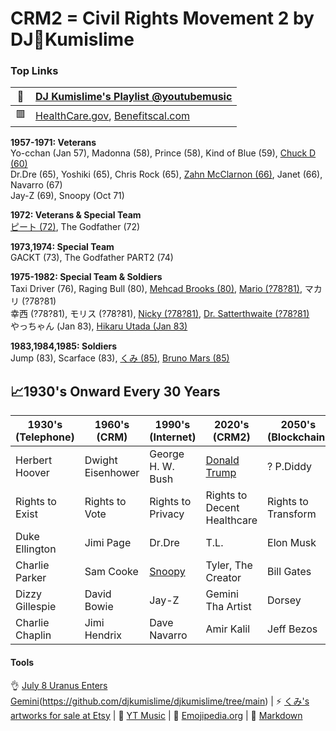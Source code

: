 # CRM2 = Civil Rights Movement 2 by DJ📡Kumislime

### Top Links
| 📡 | [DJ Kumislime's Playlist @youtubemusic](https://music.youtube.com/playlist?list=PLT7degVqvonnf63V8EMyKSAGVkKSquWLm&feature=shared)
| ------------- | -------------
| 🟥 | [HealthCare.gov](https://www.healthcare.gov), [Benefitscal.com](https://benefitscal.com)

**1957-1971: Veterans**<br/>
Yo-cchan (Jan 57), Madonna (58), Prince (58), Kind of Blue (59), [Chuck D (60)](https://bringthenoiseapp.com/)<br/>
Dr.Dre (65), Yoshiki (65), Chris Rock (65), [Zahn McClarnon (66)](https://en.wikipedia.org/wiki/Zahn_McClarnon), Janet (66), Navarro (67)<br/>
Jay-Z (69), Snoopy (Oct 71)

**1972: Veterans & Special Team**<br/>
[ピート (72)](https://www.youtube.com/@fauxfoemusic), The Godfather (72)

**1973,1974: Special Team**<br/>
GACKT (73), The Godfather PART2 (74)

**1975-1982: Special Team & Soldiers**<br/>
Taxi Driver (76), Raging Bull (80), [Mehcad Brooks (80)](https://mehcad.com/), [Mario (?78?81)](https://www.mariotheeditor.com/), マカリ (?78?81)<br/>
幸西 (?78?81), モリス (?78?81), [Nicky (?78?81)](https://soundcloud.com/pluutomusic/sets/pluuto-ep), [Dr. Satterthwaite (?78?81)](https://gregonkeys.com/)<br/>
やっちゃん (Jan 83), [Hikaru Utada (Jan 83)](https://www.utadahikaru.jp/)

**1983,1984,1985: Soldiers**<br/>
Jump (83), Scarface (83), [くみ (85)](https://soundcloud.com/user-107284496), [Bruno Mars (85)](https://www.brunomars.com/)

## 📈1930's Onward Every 30 Years
| 1930's (Telephone) | 1960's (CRM)  | 1990's (Internet) | 2020's (CRM2)     | 2050's (Blockchain)
| -------------    | ------------- | -------------     | -------------       | -------------
| Herbert Hoover | Dwight Eisenhower | George H. W. Bush | [Donald Trump](https://github.com/djkumislime/2025/blob/main/README.md) | ? P.Diddy
| Rights to Exist | Rights to Vote  | Rights to Privacy | Rights to Decent Healthcare | Rights to Transform
| Duke Ellington   | Jimi Page     | Dr.Dre            | T.L.                | Elon Musk
| Charlie Parker   | Sam Cooke     | [Snoopy](https://youtu.be/YJTqBL7MSX0?feature=shared) | Tyler, The Creator  | Bill Gates
| Dizzy Gillespie  | David Bowie   | Jay-Z             | Gemini Tha Artist   | Dorsey
| Charlie Chaplin  | Jimi Hendrix  | Dave Navarro      | Amir Kalil          | Jeff Bezos

#### Tools
👌 [July 8 Uranus Enters Gemini](https://astro-charts.com/chart-of-moment/)(https://github.com/djkumislime/djkumislime/tree/main) | ⚡ [くみ's artworks for sale at Etsy](https://etsy.com/shop/935ent) | 💝 [YT Music](https://music.youtube.com/) | 💝 [Emojipedia.org](https://emojipedia.org/) | 💝 [Markdown](https://docs.github.com/en/get-started/writing-on-github/getting-started-with-writing-and-formatting-on-github/basic-writing-and-formatting-syntax)
